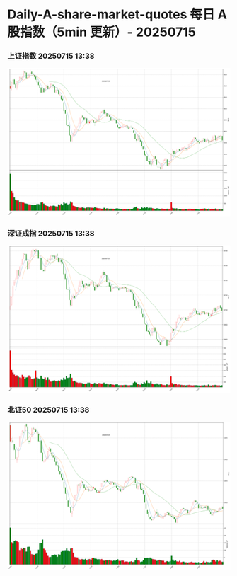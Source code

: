
# Daily-A-share-market-quotes 每日 A 股指数（5min 更新）- 20250715

### 上证指数 20250715 13:38
![](./fig/2025/7/20250715-sh000001.png)

### 深证成指 20250715 13:38
![](./fig/2025/7/20250715-sz399001.png)

### 北证50 20250715 13:38
![](./fig/2025/7/20250715-bj899050.png)
